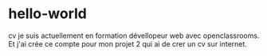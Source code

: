 # hello-world
cv
je suis actuellement en formation dévellopeur web avec openclassrooms. Et j'ai crée ce compte pour mon projet 2 qui ai de crer un cv sur internet.
